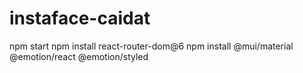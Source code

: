 # instaface-caidat
npm start 
npm install react-router-dom@6 
npm install @mui/material @emotion/react @emotion/styled
